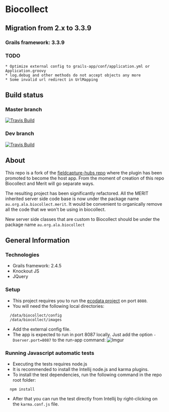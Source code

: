Biocollect 
==========

## Migration from 2.x to 3.3.9

### Grails framework: 3.3.9

### TODO
    * Optimize external config to grails-app/conf/application.yml or Application.groovy
    * log.debug and other methods do not accept objects any more
    * Some invalid url redirect in UrlMapping 
    


## Build status

### Master branch
[![Travis Build](https://travis-ci.org/AtlasOfLivingAustralia/biocollect.svg?branch=master)](https://travis-ci.org/AtlasOfLivingAustralia/biocollect)

### Dev branch
[![Travis Build](https://travis-ci.org/AtlasOfLivingAustralia/biocollect.svg?branch=dev)](https://travis-ci.org/AtlasOfLivingAustralia/biocollect)

## About
This repo is a fork of the [fieldcapture-hubs repo](https://github.com/AtlasOfLivingAustralia/fieldcapture-hubs) where the plugin has been promoted to become the host app. From the moment of creation of this repo Biocollect and Merit will go separate ways.

The resulting project has been significantly refactored. All the MERIT inherited server side code base is now under the package name `au.org.ala.biocollect.merit`. It would be convenient to organically remove all the code that we won't be using in biocollect.

New server side classes that are custom to Biocollect should be under the package name `au.org.ala.biocollect`

## General Information

### Technologies
  * Grails framework: 2.4.5
  * Knockout JS
  * JQuery

### Setup
* This project requires you to run the [ecodata project](https://github.com/AtlasOfLivingAustralia/ecodata) on port `8080`.
* You will need the following local directories:
```
  /data/biocollect/config
  /data/biocollect/images
```
* Add the external config file.
* The app is expected to run in port 8087 locally. Just add the option `-Dserver.port=8087` to the run-app command:
![Imgur](http://i.imgur.com/syIKPgy.png)

### Running Javascript automatic tests
* Executing the tests requires node.js
* It is recommended to install the Intellij node.js and karma plugins.
* To install the test dependencies, run the following command in the repo root folder:
```
  npm install
```
* After that you can run the test directly from Intellij by right-clicking on the `karma.conf.js` file.
